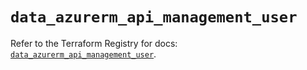 # `data_azurerm_api_management_user`

Refer to the Terraform Registry for docs: [`data_azurerm_api_management_user`](https://registry.terraform.io/providers/hashicorp/azurerm/4.35.0/docs/data-sources/api_management_user).
